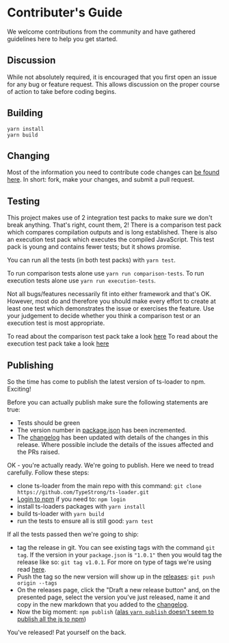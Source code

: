 # Contributer's Guide

We welcome contributions from the community and have gathered guidelines 
here to help you get started.

## Discussion

While not absolutely required, it is encouraged that you first open an issue 
for any bug or feature request. This allows discussion on the proper course of
action to take before coding begins.

## Building

```shell
yarn install
yarn build
```

## Changing

Most of the information you need to contribute code changes can [be found here](https://guides.github.com/activities/contributing-to-open-source/).
In short: fork, make your changes, and submit a pull request.

## Testing

This project makes use of 2 integration test packs to make sure we don't break anything. That's right, count them, 2! There is a comparison test pack which compares compilation outputs and is long established.  There is also an execution test pack which executes the compiled JavaScript. This test pack is young and contains fewer tests; but it shows promise.

You can run all the tests (in both test packs) with `yarn test`.

To run comparison tests alone use `yarn run comparison-tests`.
To run execution tests alone use `yarn run execution-tests`.

Not all bugs/features necessarily fit into either framework and that's OK. However, most do and therefore you should make every effort to create at least one test which demonstrates the issue or exercises the feature. Use your judgement to decide whether you think a comparison test or an execution test is most appropriate.

To read about the comparison test pack take a look [here](test/comparison-tests/README.md)
To read about the execution test pack take a look [here](test/execution-tests/README.md)

## Publishing

So the time has come to publish the latest version of ts-loader to npm. Exciting!

Before you can actually publish make sure the following statements are true:

- Tests should be green
- The version number in [package.json](package.json) has been incremented.
- The [changelog](CHANGELOG.md) has been updated with details of the changes in this release.  Where possible include the details of the issues affected and the PRs raised.

OK - you're actually ready.  We're going to publish.  Here we need to tread carefully. Follow these steps: 

- clone ts-loader from the main repo with this command: `git clone https://github.com/TypeStrong/ts-loader.git`
- [Login to npm](https://docs.npmjs.com/cli/adduser) if you need to: `npm login`
- install ts-loaders packages with `yarn install`
- build ts-loader with `yarn build`
- run the tests to ensure all is still good: `yarn test`

If all the tests passed then we're going to ship:
- tag the release in git.  You can see existing tags with the command `git tag`.  If the version in your `package.json` is `"1.0.1"` then you would tag the release like so: `git tag v1.0.1`.  For more on type of tags we're using read [here](https://git-scm.com/book/en/v2/Git-Basics-Tagging#Lightweight-Tags).
- Push the tag so the new version will show up in the [releases](https://github.com/TypeStrong/ts-loader/releases): `git push origin --tags`
- On the releases page, click the "Draft a new release button" and, on the presented page, select the version you've just released, name it and copy in the new markdown that you added to the [changelog](CHANGELOG.md).
- Now the big moment: `npm publish` ([alas `yarn publish` doesn't seem to publish all the js to npm](https://github.com/TypeStrong/ts-loader/issues/654))

You've released!  Pat yourself on the back.